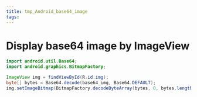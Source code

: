 ```yaml
---
title: tmp_Android_base64_image
tags:
---
```

Display base64 image by ImageView
===

```java
import android.util.Base64;
import android.graphics.BitmapFactory;

ImageView img = findViewById(R.id.img);
byte[] bytes = Base64.decode(base64_img, Base64.DEFAULT);
img.setImageBitmap(BitmapFactory.decodeByteArray(bytes, 0, bytes.length));               
```